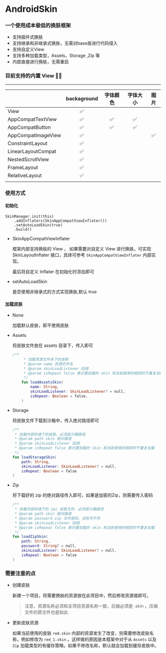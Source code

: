 # AndroidSkin
### 一个使用成本极低的换肤框架 

- 支持插件式换肤
- 支持继承和非继承式换肤，无需对base层进行代码侵入
- 支持自定义View
- 支持多种加载类型，Assets，Storage ,Zip 等
- 内部直接进行换肤，无需重启

### 目前支持的内置 View  👨‍🔧‍

___



|                    | backaground | 字体颜色 | 字体大小 | 图片 |
| ------------------ | :---------: | :------: | :------: | :--: |
| View               |      ✅      |          |          |      |
| AppCompatTextView  |      ✅      |    ✅     |    ✅     |      |
| AppCompatButton    |      ✅      |    ✅     |    ✅     |      |
| AppCompatImageView |      ✅      |          |          |  ✅   |
| ConstraintLayout   |      ✅      |          |          |      |
| LinearLayoutCompat |      ✅      |          |          |      |
| NestedScrollView   |      ✅      |          |          |      |
| FrameLayout        |      ✅      |          |          |      |
| RelativeLayout     |      ✅      |          |          |      |
|                    |             |          |          |      |

### 使用方式

#### 初始化

```
SkinManager.init(this)
    .addInflaters(SkinAppCompatViewInflater()) 
    .setAutoLoadSkin(true)
    .build()
```

- SkinAppCompatViewInflater

  框架内部支持换肤的 View ， 如果需要对自定义 View 进行换肤，可实现 SkinLayoutInflater 接口，具体可参考 `SkinAppCompatViewInflater` 内部实现。

  最后将自定义 Inflater 在初始化时添加即可

- setAutoLoadSkin

  是否使用非继承式的方式实现换肤,默认 true

#### 加载皮肤

- None

  加载默认皮肤，即不使用皮肤

- Assets

  将皮肤文件放在 assets 目录下，传入即可

  ```kotlin
  /**
       * 加载资源文件夹下的皮肤
       * @param name 资源文件名
       * @param skinLoadListener 回调
       * @param isRepeat false 表示要加载的 skin 和当前使用的相同时不重复加载
       */
      fun loadAssetsSkin(
          name: String,
          skinLoadListener: SkinLoadListener? = null,
          isRepeat: Boolean = false,
      )
  ```

- Storage

  将皮肤文件下载到沙箱中，传入绝对路径即可

  ```kotlin
  /**
   * 加载内部存储下的皮肤，必须是沙箱路径
   * @param path skin 绝对路径
   * @param skinLoadListener 回调
   * @param isRepeat false 表示要加载的 skin 和当前使用的相同时不重复加载
   */
  fun loadStorageSkin(
      path: String,
      skinLoadListener: SkinLoadListener? = null,
      isRepeat: Boolean = false
  )
  ```

- Zip

  将下载好的 zip 的绝对路径传入即可，如果是加密的Zip，则需要传入密码

  ```kotlin
  /**
   * 加载内部存储下的 zpi 皮肤文件，必须是沙箱路径
   * @param path skin 绝对路径
   * @param password zip 文件密码，没有可不传
   * @param skinLoadListener 回调
   * @param isRepeat false 表示要加载的 skin 和当前使用的相同时不重复加载
   */
  fun loadZipSkin(
      path: String,
      password: String? = null,
      skinLoadListener: SkinLoadListener? = null,
      isRepeat: Boolean = false
  )
  ```



### 需要注意的点

- 创建皮肤

  新建一个项目，将需要换肤的资源放在此项目中，然后修改资源值即可。

  > 注意，资源名称必须和主项目资源名称一致，后缀必须是 .skin 。压缩文件的原文件也是如此

- 更新皮肤资源

  如果当前使用的皮肤 `red.skin` 内部的资源发生了改变，则需要修改皮肤名称，例如修改为 `red_1.skin` 。这样做的原因是本框架中对于从 `Assets` 以及 `Zip` 加载类型的有缓存策略，如果不修改名称，默认就会加载到缓存皮肤中。

